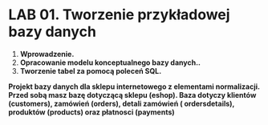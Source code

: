 # LAB 01. Tworzenie przykładowej bazy danych

1. __Wprowadzenie.__
2. __Opracowanie modelu konceptualnego bazy danych..__
3. __Tworzenie tabel za pomocą poleceń SQL.__

**Projekt bazy danych dla sklepu internetowego z elementami normalizacji. Przed sobą masz bazę dotyczącą sklepu (eshop). Baza dotyczy klientów (customers), zamówień (orders), detali zamówień ( ordersdetails), produktów (products) oraz płatnosci (payments)**

